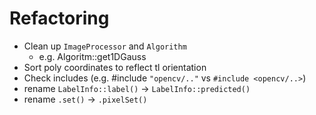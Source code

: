 # Refactoring
- Clean up `ImageProcessor` and `Algorithm`
  - e.g. Algoritm::get1DGauss
- Sort poly coordinates to reflect tl orientation
- Check includes (e.g. #include `"opencv/.."` vs `#include <opencv/..>`)
- rename `LabelInfo::label()` -> `LabelInfo::predicted()`
- rename `.set()` -> `.pixelSet()`
